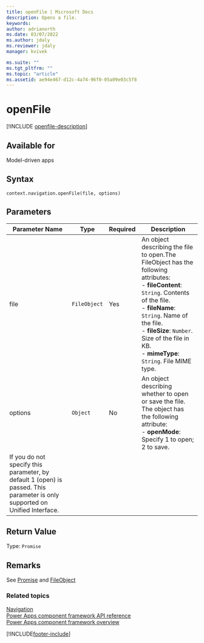 ```yaml
---
title: openFile | Microsoft Docs
description: Opens a file.
keywords:
author: adrianorth
ms.date: 03/07/2022
ms.author: jdaly
ms.reviewer: jdaly
manager: kvivek

ms.suite: ""
ms.tgt_pltfrm: ""
ms.topic: "article"
ms.assetid: ae94e467-d12c-4a74-96f0-05a09e03c5f8
---
```

# openFile

[!INCLUDE [openfile-description](includes/openfile-description.md)]

## Available for 

Model-driven apps

## Syntax

`context.navigation.openFile(file, options)`

## Parameters

| Parameter Name|Type|Required|Description|
| ------------- |----|--------|-----------|
|file|`FileObject`|Yes|An object describing the file to open.The FileObject has the following attributes: <br/>- **fileContent**: `String`. Contents of the file. <br/>- **fileName**: `String`. Name of the file.<br/>- **fileSize**: `Number`. Size of the file in KB. <br/>- **mimeType**: `String`. File MIME type.|
|options|`Object`|No|An object describing whether to open or save the file. The object has the following attribute: <br/>- **openMode**: Specify 1 to open; 2 to save. 
If you do not specify this parameter, by default 1 (open) is passed. This parameter is only supported on Unified Interface.|

## Return Value

Type: `Promise`

## Remarks

See [Promise](https://developer.mozilla.org/docs/Web/JavaScript/reference/Global_Objects/Promise) and [FileObject](../fileobject.md)


### Related topics

[Navigation](../navigation.md)<br/>
[Power Apps component framework API reference](../../reference/index.md)<br/>
[Power Apps component framework overview](../../overview.md)

[!INCLUDE[footer-include](../../../../includes/footer-banner.md)]